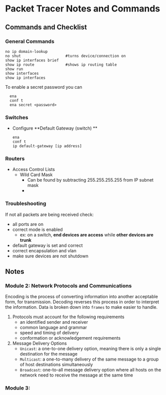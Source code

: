 # Packet Tracer Notes and Commands

## Commands and Checklist

### General Commands

   ````
   no ip domain-lookup        
   no shut                    #turns device/connection on
   show ip interfaces brief   
   show ip route              #shows ip routing table
   show run                   
   show interfaces            
   show ip interfaces         
   ````
   To enable a secret password you can
   

      ena
      conf t
      ena secret <password>


### Switches

- Configure **Default Gateway (switch) **
   ````
   ena
   conf t
   ip default-gateway [ip address]
   ````
   


### Routers
- Access Control Lists
   - Wild Card Mask
      - Can be found by subtracting 255.255.255.255 from IP subnet mask
      - 





### Troubleshooting

If not all packets are being received check:
   - all ports are on
   - correct mode is enabled 
      - ex: on a switch, **end devices are access** while **other devices are trunk**
   - default gateway is set and correct
   - correct encapsulation and vlan
   - make sure devices are not shutdown







## Notes

### Module 2: Network Protocols and Communications

Encoding is the process of converting information into another acceptable form, for transmission. Decoding reverses this process in order to interpret the information. Data is broken down into `frames` to make easier to handle. 

1. Protocols must account for the following requirements
    * an identified sender and receiver
    * common language and grammar
    * speed and timing of delivery
    * conformation or acknowledgement requirements
1. Message Delivery Options
    * `Unicast`: a one-to-one delivery option, meaning there is only a single destination for the message
    * `Multicast`: a one-to-many delivery of the same message to a group of host destinations simultaneously
    * `Broadcast`: one-to-all message delivery option where all hosts on the network need to receive the message at the same time
  

### Module 3: 









